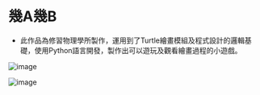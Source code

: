 # 幾A幾B
* 此作品為修習物理學所製作，運用到了Turtle繪畫模組及程式設計的邏輯基礎，使用Python語言開發，製作出可以遊玩及觀看繪畫過程的小遊戲。

![image](https://github.com/alicejimmy/college-portfolio/assets/71706978/364dfb1b-5c85-4450-b6f2-e9ad44040feb)

![image](https://github.com/alicejimmy/college-portfolio/assets/71706978/31fb20b3-87f7-4fdd-b545-e4af3a436587)
